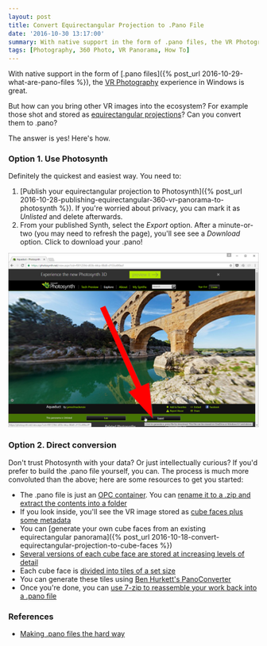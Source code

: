 ```yaml
---
layout: post
title: Convert Equirectangular Projection to .Pano File
date: '2016-10-30 13:17:00'
summary: With native support in the form of .pano files, the VR Photography experience in Windows is great ...
tags: [Photography, 360 Photo, VR Panorama, How To]
---
```


With native support in the form of [.pano files]({% post_url 2016-10-29-what-are-pano-files %}), the <a href="https://en.wikipedia.org/wiki/VR_photography" target="_blank">VR Photography</a> experience in Windows is great. 

But how can you bring other VR images into the ecosystem? For example those shot and stored as <a href="https://en.wikipedia.org/wiki/Equirectangular_projection" target="_blank">equirectangular projections</a>? Can you convert them to .pano?

The answer is yes! Here's how.

### Option 1. Use Photosynth

Definitely the quickest and easiest way. You need to:

1. [Publish your equirectangular projection to Photosynth]({% post_url 2016-10-28-publishing-equirectangular-360-vr-panorama-to-photosynth %}). If you're worried about privacy, you can mark it as <i>Unlisted</i> and delete afterwards.
2. From your published Synth, select the <i>Export</i> option. After a minute-or-two (you may need to refresh the page), you'll see see a <i>Download</i> option. Click to download your .pano!

![Export from Photosynth](/img/posts/export-from-photosynth.png)

### Option 2. Direct conversion

Don't trust Photosynth with your data? Or just intellectually curious? If you'd prefer to build the .pano file yourself, you can. The process is much more convoluted than the above; here are some resources to get you started:

* The .pano file is just an <a href="https://en.wikipedia.org/wiki/Open_Packaging_Conventions" target="_blank">OPC container</a>. You can <a href="{% post_url 2016-10-29-what-are-pano-files %}#panoarchive">rename it to a .zip and extract the contents into a folder</a>
* If you look inside, you'll see the VR image stored as <a href="{% post_url 2016-10-29-what-are-pano-files %}#cubefaces">cube faces plus some metadata</a>
* You can [generate your own cube faces from an existing equirectangular panorama]({% post_url 2016-10-18-convert-equirectangular-projection-to-cube-faces %})
* <a href="{% post_url 2016-10-29-what-are-pano-files %}#cubedetail">Several versions of each cube face are stored at increasing levels of detail</a>
* Each cube face is <a href="{% post_url 2016-10-29-what-are-pano-files %}#cubetiles">divided into tiles of a set size</a>
* You can generate these tiles using <a href="https://github.com/bdhurkett/PanoConverter" target="_blank">Ben Hurkett's PanoConverter</a>
* Once you're done, you can <a href="{% post_url 2016-10-29-what-are-pano-files %}#cubezip">use 7-zip to reassemble your work back into a .pano file</a>

### References

* <a href="https://bdhurkett.wordpress.com/2015/02/12/making-pano-files-the-hard-way/" target="_blank">Making .pano files the hard way</a>
